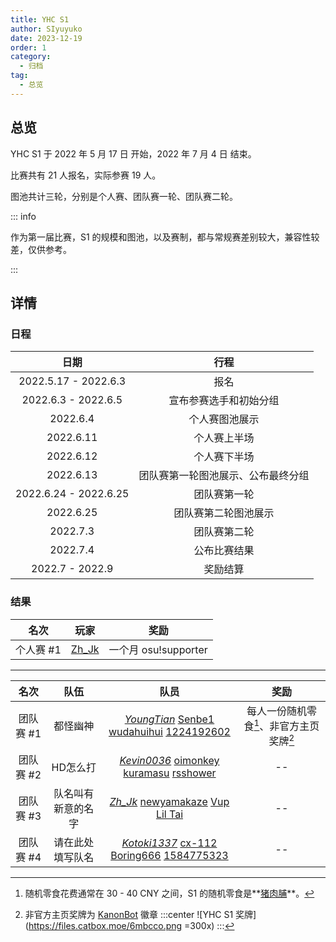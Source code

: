 ```yaml
---
title: YHC S1
author: SIyuyuko
date: 2023-12-19
order: 1
category:
  - 归档
tag:
  - 总览
---
```

## 总览

YHC S1 于 2022 年 5 月 17 日 开始，2022 年 7 月 4 日 结束。

比赛共有 21 人报名，实际参赛 19 人。

图池共计三轮，分别是个人赛、团队赛一轮、团队赛二轮。

<!-- more -->

::: info

作为第一届比赛，S1 的规模和图池，以及赛制，都与常规赛差别较大，兼容性较差，仅供参考。

:::

## 详情

### 日程

|         日期         |                行程                |
| :-------------------: | :--------------------------------: |
| 2022.5.17 - 2022.6.3 |                报名                |
|  2022.6.3 - 2022.6.5  |       宣布参赛选手和初始分组       |
|       2022.6.4       |           个人赛图池展示           |
|       2022.6.11       |            个人赛上半场            |
|       2022.6.12       |            个人赛下半场            |
|       2022.6.13       | 团队赛第一轮图池展示、公布最终分组 |
| 2022.6.24 - 2022.6.25 |            团队赛第一轮            |
|       2022.6.25       |        团队赛第二轮图池展示        |
|       2022.7.3       |            团队赛第二轮            |
|       2022.7.4       |            公布比赛结果            |
|    2022.7 - 2022.9    |              奖励结算              |

### 结果

|   名次   |                  玩家                  |         奖励         |
| :-------: | :------------------------------------: | :------------------: |
| 个人赛 #1 | [Zh_Jk](https://osu.ppy.sh/users/9037287) | 一个月 osu!supporter |

---

|   名次   |        队伍        |                                                                                       队员                                                                                       |           奖励           |
| :-------: | :----------------: | :-------------------------------------------------------------------------------------------------------------------------------------------------------------------------------: | :----------------------: |
| 团队赛 #1 |      都怪幽神      | [*YoungTian*](https://osu.ppy.sh/users/29250968) [Senbe1](https://osu.ppy.sh/users/6911753) [wudahuihui](https://osu.ppy.sh/users/6944810) [1224192602](https://osu.ppy.sh/users/13089663) | 每人一份随机零食[^first]、非官方主页奖牌[^second] |
| 团队赛 #2 |      HD怎么打      | [*Kevin0036*](https://osu.ppy.sh/users/24004891) [oimonkey](https://osu.ppy.sh/users/20815553) [kuramasu](https://osu.ppy.sh/users/28637823) [rsshower](https://osu.ppy.sh/users/11777879) |            --            |
| 团队赛 #3 | 队名叫有新意的名字 |     [*Zh_Jk*](https://osu.ppy.sh/users/9037287) [newyamakaze](https://osu.ppy.sh/users/12714650) [Vup](https://osu.ppy.sh/users/19755783) [Lil Tai](https://osu.ppy.sh/users/28354000)     |            --            |
| 团队赛 #4 |  请在此处填写队名  | [*Kotoki1337*](https://osu.ppy.sh/users/6403393) [cx-112](https://osu.ppy.sh/users/18656096) [Boring666](https://osu.ppy.sh/users/16262106) [1584775323](https://osu.ppy.sh/users/24232404) |            --            |

[^first]: 随机零食花费通常在 30 - 40 CNY 之间，S1 的随机零食是**[猪肉脯](https://baike.baidu.com/item/猪肉脯)**。
[^second]: 非官方主页奖牌为 [KanonBot](https://info.desu.life/?p=383) 徽章
    :::center
    ![YHC S1 奖牌](<https://files.catbox.moe/6mbcco.png> =300x)
    :::
